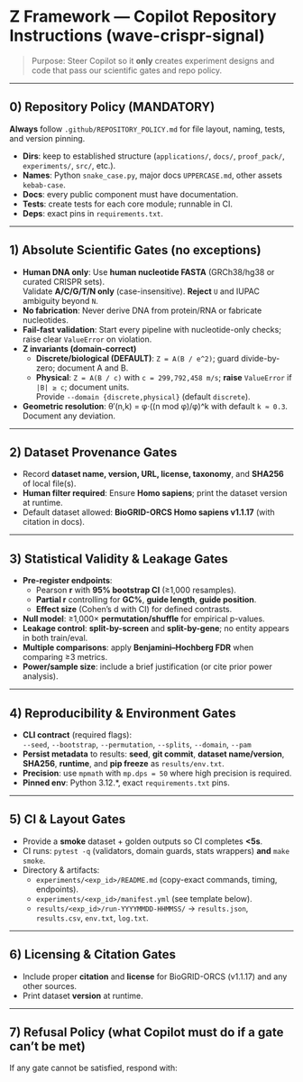 # Z Framework — Copilot Repository Instructions (wave-crispr-signal)

> Purpose: Steer Copilot so it **only** creates experiment designs and code that pass our scientific gates and repo policy.

---

## 0) Repository Policy (MANDATORY)
**Always** follow `.github/REPOSITORY_POLICY.md` for file layout, naming, tests, and version pinning.

- **Dirs**: keep to established structure (`applications/`, `docs/`, `proof_pack/`, `experiments/`, `src/`, etc.).
- **Names**: Python `snake_case.py`, major docs `UPPERCASE.md`, other assets `kebab-case`.
- **Docs**: every public component must have documentation.
- **Tests**: create tests for each core module; runnable in CI.
- **Deps**: exact pins in `requirements.txt`.

---

## 1) Absolute Scientific Gates (no exceptions)
- **Human DNA only**: Use **human nucleotide FASTA** (GRCh38/hg38 or curated CRISPR sets).  
  Validate **A/C/G/T/N only** (case-insensitive). **Reject** `U` and IUPAC ambiguity beyond `N`.
- **No fabrication**: Never derive DNA from protein/RNA or fabricate nucleotides.
- **Fail-fast validation**: Start every pipeline with nucleotide-only checks; raise clear `ValueError` on violation.
- **Z invariants (domain-correct)**
    - **Discrete/biological (DEFAULT)**: `Z = A(B / e^2)`; guard divide-by-zero; document A and B.
    - **Physical**: `Z = A(B / c)` with `c = 299,792,458 m/s`; **raise** `ValueError` if `|B| ≥ c`; document units.  
      Provide `--domain {discrete,physical}` (default `discrete`).
- **Geometric resolution**: θ′(n,k) = φ·((n mod φ)/φ)^k with default `k ≈ 0.3`. Document any deviation.

---

## 2) Dataset Provenance Gates
- Record **dataset name, version, URL, license, taxonomy**, and **SHA256** of local file(s).
- **Human filter required**: Ensure **Homo sapiens**; print the dataset version at runtime.
- Default dataset allowed: **BioGRID-ORCS Homo sapiens v1.1.17** (with citation in docs).

---

## 3) Statistical Validity & Leakage Gates
- **Pre-register endpoints**:
    - Pearson **r** with **95% bootstrap CI** (≥1,000 resamples).
    - **Partial r** controlling for **GC%**, **guide length**, **guide position**.
    - **Effect size** (Cohen’s d with CI) for defined contrasts.
- **Null model**: ≥1,000× **permutation/shuffle** for empirical p-values.
- **Leakage control**: **split-by-screen** and **split-by-gene**; no entity appears in both train/eval.
- **Multiple comparisons**: apply **Benjamini–Hochberg FDR** when comparing ≥3 metrics.
- **Power/sample size**: include a brief justification (or cite prior power analysis).

---

## 4) Reproducibility & Environment Gates
- **CLI contract** (required flags):  
  `--seed`, `--bootstrap`, `--permutation`, `--splits`, `--domain`, `--pam`
- **Persist metadata** to results: **seed**, **git commit**, **dataset name/version**, **SHA256**, **runtime**, and **pip freeze** as `results/env.txt`.
- **Precision**: use `mpmath` with `mp.dps = 50` where high precision is required.
- **Pinned env**: Python 3.12.*, exact `requirements.txt` pins.

---

## 5) CI & Layout Gates
- Provide a **smoke** dataset + golden outputs so CI completes **<5s**.
- CI runs: `pytest -q` (validators, domain guards, stats wrappers) **and** `make smoke`.
- Directory & artifacts:
    - `experiments/<exp_id>/README.md` (copy-exact commands, timing, endpoints).
    - `experiments/<exp_id>/manifest.yml` (see template below).
    - `results/<exp_id>/run-YYYYMMDD-HHMMSS/` → `results.json`, `results.csv`, `env.txt`, `log.txt`.

---

## 6) Licensing & Citation Gates
- Include proper **citation** and **license** for BioGRID-ORCS (v1.1.17) and any other sources.
- Print dataset **version** at runtime.

---

## 7) Refusal Policy (what Copilot must do if a gate can’t be met)
If any gate cannot be satisfied, respond with:

